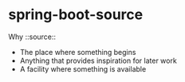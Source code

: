 # spring-boot-source
Why ::source::

- The place where something begins
- Anything that provides inspiration for later work
- A facility where something is available
